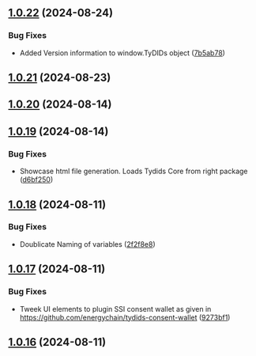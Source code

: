 ## [1.0.22](https://github.com/energychain/tydids-core/compare/v1.0.21...v1.0.22) (2024-08-24)

### Bug Fixes

* Added Version information to window.TyDIDs object ([7b5ab78](https://github.com/energychain/tydids-core/commit/7b5ab7800035c17580fcae0c883224917502fbb4))

## [1.0.21](https://github.com/energychain/tydids-core/compare/v1.0.20...v1.0.21) (2024-08-23)

## [1.0.20](https://github.com/energychain/tydids-core/compare/v1.0.19...v1.0.20) (2024-08-14)

## [1.0.19](https://github.com/energychain/tydids-core/compare/v1.0.18...v1.0.19) (2024-08-14)

### Bug Fixes

* Showcase html file generation. Loads Tydids Core from right package ([d6bf250](https://github.com/energychain/tydids-core/commit/d6bf2509e69312d84cd4df860b8a83d94ab5fd7b))

## [1.0.18](https://github.com/energychain/tydids-core/compare/v1.0.17...v1.0.18) (2024-08-11)

### Bug Fixes

* Doublicate Naming of variables ([2f2f8e8](https://github.com/energychain/tydids-core/commit/2f2f8e8ff7cb35073e7d3c0d4ad5d9e96942acd0))

## [1.0.17](https://github.com/energychain/tydids-core/compare/v1.0.16...v1.0.17) (2024-08-11)

### Bug Fixes

* Tweek UI elements to plugin SSI consent wallet as given in https://github.com/energychain/tydids-consent-wallet ([9273bf1](https://github.com/energychain/tydids-core/commit/9273bf13abb913b60cd8e198008648b973977b63))

## [1.0.16](https://github.com/energychain/tydids-core/compare/v1.0.15...v1.0.16) (2024-08-11)
